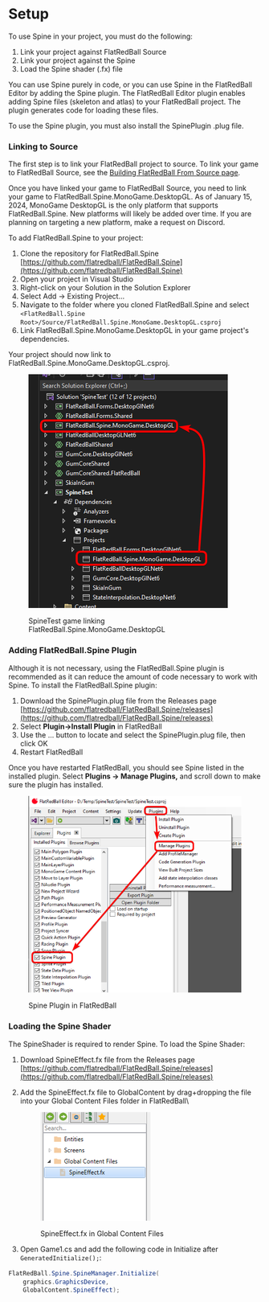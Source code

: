 # Setup

To use Spine in your project, you must do the following:

1. Link your project against FlatRedBall Source
2. Link your project against the Spine
3. Load the Spine shader (.fx) file

You can use Spine purely in code, or you can use Spine in the FlatRedBall Editor by adding the Spine plugin. The FlatRedBall Editor plugin enables adding Spine files (skeleton and atlas) to your FlatRedBall project. The plugin generates code for loading these files.

To use the Spine plugin, you must also install the SpinePlugin .plug file.

### Linking to Source

The first step is to link your FlatRedBall project to source. To link your game to FlatRedBall Source, see the [Building FlatRedBall From Source page](../flatredball-source.md#adding-flatredball-source-to-a-game-project-using-the-frb-editor).

Once you have linked your game to FlatRedBall Source, you need to link your game to FlatRedBall.Spine.MonoGame.DesktopGL. As of January 15, 2024, MonoGame DesktopGL is the only platform that supports FlatRedBall.Spine. New platforms will likely be added over time. If you are planning on targeting a new platform, make a request on Discord.

To add FlatRedBall.Spine to your project:

1. Clone the repository for FlatRedBall.Spine [https://github.com/flatredball/FlatRedBall.Spine](https://github.com/flatredball/FlatRedBall.Spine)
2. Open your project in Visual Studio
3. Right-click on your Solution in the Solution Explorer
4. Select Add -> Existing Project...
5. Navigate to the folder where you cloned FlatRedBall.Spine and select `<FlatRedBall.Spine Root>/Source/FlatRedBall.Spine.MonoGame.DesktopGL.csproj`
6. Link FlatRedBall.Spine.MonoGame.DesktopGL in your game project's dependencies.

Your project should now link to FlatRedBall.Spine.MonoGame.DesktopGL.csproj.

<figure><img src="../.gitbook/assets/15_06 53 53.png" alt=""><figcaption><p>SpineTest game linking FlatRedBall.Spine.MonoGame.DesktopGL</p></figcaption></figure>

### Adding FlatRedBall.Spine Plugin

Although it is not necessary, using the FlatRedBall.Spine plugin is recommended as it can reduce the amount of code necessary to work with Spine. To install the FlatRedBall.Spine plugin:

1. Download the SpinePlugin.plug file from the Releases page [https://github.com/flatredball/FlatRedBall.Spine/releases](https://github.com/flatredball/FlatRedBall.Spine/releases)
2. Select **Plugin->Install Plugin** in FlatRedBall
3. Use the ... button to locate and select the SpinePlugin.plug file, then click OK
4. Restart FlatRedBall&#x20;

Once you have restarted FlatRedBall, you should see Spine listed in the installed plugin. Select **Plugins -> Manage Plugins,** and scroll down to make sure the plugin has installed.

<figure><img src="../.gitbook/assets/15_07 25 10.png" alt=""><figcaption><p>Spine Plugin in FlatRedBall</p></figcaption></figure>

### Loading the Spine Shader

The SpineShader is required to render Spine. To load the Spine Shader:

1. Download SpineEffect.fx file from the Releases page [https://github.com/flatredball/FlatRedBall.Spine/releases](https://github.com/flatredball/FlatRedBall.Spine/releases)
2.  Add the SpineEffect.fx file to GlobalContent by drag+dropping the file into your Global Content Files folder in FlatRedBall\


    <figure><img src="../.gitbook/assets/image.png" alt=""><figcaption><p>SpineEffect.fx in Global Content Files</p></figcaption></figure>
3. Open Game1.cs and add the following code in Initialize after `GeneratedInitialize();`:

```csharp
FlatRedBall.Spine.SpineManager.Initialize(
    graphics.GraphicsDevice, 
    GlobalContent.SpineEffect);
```
